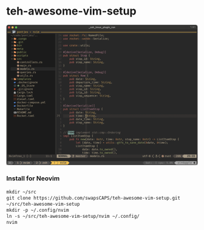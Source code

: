 # teh-awesome-vim-setup

<img src="https://github.com/swapsCAPS/teh-awesome-vim-setup/blob/master/screenshot.png" width="800" />

### Install for Neovim
```
mkdir ~/src
git clone https://github.com/swapsCAPS/teh-awesome-vim-setup.git ~/src/teh-awesome-vim-setup
mkdir -p ~/.config/nvim
ln -s ~/src/teh-awesome-vim-setup/nvim ~/.config/
nvim
```
